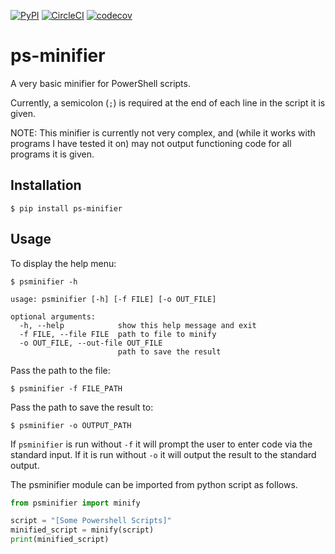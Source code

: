 [![PyPI](https://img.shields.io/pypi/v/ps-minifier.svg)](https://pypi.org/project/ps-minifier)
[![CircleCI](https://circleci.com/gh/Willumz/ps-minifier.svg?style=shield)](https://circleci.com/gh/Willumz/ps-minifier)
[![codecov](https://codecov.io/gh/Willumz/ps-minifier/branch/master/graph/badge.svg)](https://codecov.io/gh/Willumz/ps-minifier)

# ps-minifier
A very basic minifier for PowerShell scripts.

Currently, a semicolon (`;`) is required at the end of each line in the script it is given.

NOTE: This minifier is currently not very complex, and (while it works with programs I have tested it on) may not output functioning code for all programs it is given.

## Installation
```$ pip install ps-minifier```

## Usage
To display the help menu:

```$ psminifier -h```


```
usage: psminifier [-h] [-f FILE] [-o OUT_FILE]

optional arguments:
  -h, --help            show this help message and exit
  -f FILE, --file FILE  path to file to minify
  -o OUT_FILE, --out-file OUT_FILE
                        path to save the result
```

Pass the path to the file:

```$ psminifier -f FILE_PATH```

Pass the path to save the result to:

```$ psminifier -o OUTPUT_PATH```

If `psminifier` is run without `-f` it will prompt the user to enter code via the standard input.
If it is run without `-o` it will output the result to the standard output.

The psminifier module can be imported from python script as follows.
```python
from psminifier import minify

script = "[Some Powershell Scripts]"
minified_script = minify(script)
print(minified_script)
```